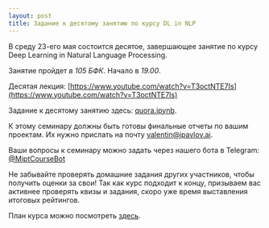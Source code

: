 ```yaml
---
layout: post
title: Задание к десятому занятию по курсу DL in NLP
---
```


В среду 23-его мая состоится десятое, завершающее занятие по курсу Deep Learning in Natural Language Processing.

Занятие пройдет _в 105 БФК_. Начало в _19.00_.

Десятая лекция: [https://www.youtube.com/watch?v=T3octNTE7Is](https://www.youtube.com/watch?v=T3octNTE7Is) 


Задание к десятому занятию здесь: [quora.ipynb](https://github.com/deepmipt/deep-nlp-seminars/blob/master/seminar_09/quora.ipynb).

К этому семинару должны быть готовы финальные отчеты по вашим проектам. Их нужно прислать на почту [valentin@ipavlov.ai](mailto:valentin@ipavlov.ai).

Ваши вопросы к семинару можно задать через нашего бота в Telegram: [@MiptCourseBot](https://t.me/MiptCourseBot)

Не забывайте проверять домашние задания других участников, чтобы получить оценки за свои! Так как курс подходит к концу, призываем вас активнее проверять квизы и задания, скоро уже время выставления итоговых рейтингов.

План курса можно посмотреть [здесь](../NLP/).

